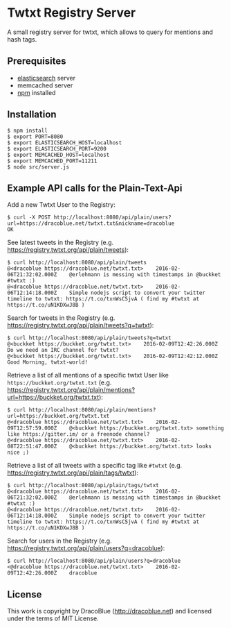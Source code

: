# Twtxt Registry Server

A small registry server for twtxt, which allows to query for mentions and hash tags.

## Prerequisites

* [elasticsearch](https://www.elastic.co/downloads/elasticsearch) server
* memcached server
* [npm](https://nodejs.org) installed

## Installation

``` console
$ npm install
$ export PORT=8080
$ export ELASTICSEARCH_HOST=localhost
$ export ELASTICSEARCH_PORT=9200
$ export MEMCACHED_HOST=localhost
$ export MEMCACHED_PORT=11211
$ node src/server.js
```

## Example API calls for the Plain-Text-Api

Add a new Twtxt User to the Registry:

``` console
$ curl -X POST http://localhost:8080/api/plain/users?url=https://dracoblue.net/twtxt.txt&nickname=dracoblue
OK
```

See latest tweets in the Registry (e.g. <https://registry.twtxt.org/api/plain/tweets>):

``` console
$ curl http://localhost:8080/api/plain/tweets
@<dracoblue https://dracoblue.net/twtxt.txt>	2016-02-06T21:32:02.000Z	@erlehmann is messing with timestamps in @buckket #twtxt :)
@<dracoblue https://dracoblue.net/twtxt.txt>	2016-02-06T12:14:18.000Z	Simple nodejs script to convert your twitter timeline to twtxt: https://t.co/txnWsC5jvA ( find my #twtxt at https://t.co/uN1KDXwJ8B )
```

Search for tweets in the Registry (e.g. <https://registry.twtxt.org/api/plain/tweets?q=twtxt>):

``` console
$ curl http://localhost:8080/api/plain/tweets?q=twtxt
@<buckket https://buckket.org/twtxt.txt>	2016-02-09T12:42:26.000Z	Do we need an IRC channel for twtxt?
@<buckket https://buckket.org/twtxt.txt>	2016-02-09T12:42:12.000Z	Good Morning, twtxt-world!
```

Retrieve a list of all mentions of a specific twtxt User like `https://buckket.org/twtxt.txt` (e.g. <https://registry.twtxt.org/api/plain/mentions?url=https://buckket.org/twtxt.txt>):

``` console
$ curl http://localhost:8080/api/plain/mentions?url=https://buckket.org/twtxt.txt
@<dracoblue https://dracoblue.net/twtxt.txt>	2016-02-09T12:57:59.000Z	@<buckket https://buckket.org/twtxt.txt> something like https://gitter.im/ or a freenode channel?
@<dracoblue https://dracoblue.net/twtxt.txt>	2016-02-08T22:51:47.000Z	@<buckket https://buckket.org/twtxt.txt> looks nice ;)
```

Retrieve a list of all tweets with a specific tag like `#twtxt` (e.g. <https://registry.twtxt.org/api/plain/tags/twtxt>):

``` console
$ curl http://localhost:8080/api/plain/tags/twtxt
@<dracoblue https://dracoblue.net/twtxt.txt>	2016-02-06T21:32:02.000Z	@erlehmann is messing with timestamps in @buckket #twtxt :)
@<dracoblue https://dracoblue.net/twtxt.txt>	2016-02-06T12:14:18.000Z	Simple nodejs script to convert your twitter timeline to twtxt: https://t.co/txnWsC5jvA ( find my #twtxt at https://t.co/uN1KDXwJ8B )
```

Search for users in the Registry (e.g. <https://registry.twtxt.org/api/plain/users?q=dracoblue>):

``` console
$ curl http://localhost:8080/api/plain/users?q=dracoblue
<@dracoblue https://dracoblue.net/twtxt.txt>	2016-02-09T12:42:26.000Z	dracoblue
```

## License

This work is copyright by DracoBlue (http://dracoblue.net) and licensed under the terms of MIT License.